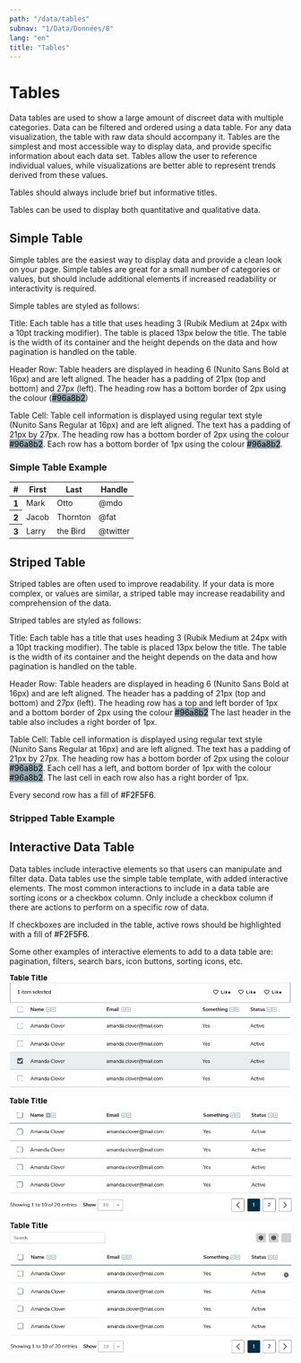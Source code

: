 ```yaml
---
path: "/data/tables"
subnav: "1/Data/Données/8"
lang: "en"
title: "Tables"
---
```


<helmet>
<title> Data Tables - Aurora Design System </title>
</helmet>

# Tables

Data tables are used to show a large amount of discreet data with multiple categories. Data can be filtered and ordered using a data table. For any data visualization, the table with raw data should accompany it. Tables are the simplest and most accessible way to display data, and provide specific information about each data set. Tables allow the user to reference individual values, while visualizations are better able to represent trends derived from these values.

Tables should always include brief but informative titles.

Tables can be used to display both quantitative and qualitative data.

## Simple Table

Simple tables are the easiest way to display data and provide a clean look on your page. Simple tables are great for a small number of categories or values, but should include additional elements if increased readability or interactivity is required.

Simple tables are styled as follows:

Title: Each table has a title that uses heading 3 (Rubik Medium at 24px with a 10pt tracking modifier). The table is placed 13px below the title. The table is the width of its container and the height depends on the data and how pagination is handled on the table.

Header Row: Table headers are displayed in heading 6 (Nunito Sans Bold at 16px) and are left aligned. The header has a padding of 21px (top and bottom) and 27px (left). The heading row has a bottom border of 2px using the colour \(<badge style="background-color: #96a8b2;color:black">#96a8b2</badge>\)

Table Cell: Table cell information is displayed using regular text style (Nunito Sans Regular at 16px) and are left aligned. The text has a padding of 21px by 27px. The heading row has a bottom border of 2px using the colour <badge style="background-color: #96a8b2;color:black">#96a8b2</badge>. Each row has a bottom border of 1px using the colour <badge style="background-color: #96a8b2;color:black">#96a8b2</badge>.

<h3>Simple Table Example</h3>
<table class="table">
  <thead>
    <tr>
      <th scope="col">#</th>
      <th scope="col">First</th>
      <th scope="col">Last</th>
      <th scope="col">Handle</th>
    </tr>
  </thead>
  <tbody>
    <tr>
      <th scope="row">1</th>
      <td>Mark</td>
      <td>Otto</td>
      <td>@mdo</td>
    </tr>
    <tr>
      <th scope="row">2</th>
      <td>Jacob</td>
      <td>Thornton</td>
      <td>@fat</td>
    </tr>
    <tr>
      <th scope="row">3</th>
      <td>Larry</td>
      <td>the Bird</td>
      <td>@twitter</td>
    </tr>
  </tbody>
</table>

<codeblock html='
        <table class="table">
        <thead>
            <tr>
            <th scope="col">#</th>
            <th scope="col">First</th>
            <th scope="col">Last</th>
            <th scope="col">Handle</th>
            </tr>
        </thead>
        <tbody>
            <tr>
            <th scope="row">1</th>
            <td>Mark</td>
            <td>Otto</td>
            <td>@mdo</td>
            </tr>
            <tr>
            <th scope="row">2</th>
            <td>Jacob</td>
            <td>Thornton</td>
            <td>@fat</td>
            </tr>
            <tr>
            <th scope="row">3</th>
            <td>Larry</td>
            <td>the Bird</td>
            <td>@twitter</td>
            </tr>
        </tbody>
    </table>
' react=''></codeblock>

## Striped Table

Striped tables are often used to improve readability. If your data is more complex, or values are similar, a striped table may increase readability and comprehension of the data.

Striped tables are styled as follows:

Title: Each table has a title that uses heading 3 (Rubik Medium at 24px with a 10pt tracking modifier). The table is placed 13px below the title. The table is the width of its container and the height depends on the data and how pagination is handled on the table.

Header Row: Table headers are displayed in heading 6 (Nunito Sans Bold at 16px) and are left aligned. The header has a padding of 21px (top and bottom) and 27px (left). The heading row has a top and left border of 1px and a bottom border of 2px using the colour <badge style="background-color: #96a8b2;color:black">#96a8b2</badge> The last header in the table also includes a right border of 1px.

Table Cell: Table cell information is displayed using regular text style (Nunito Sans Regular at 16px) and are left aligned. The text has a padding of 21px by 27px. The heading row has a bottom border of 2px using the colour <badge style="background-color: #96a8b2;color:black">#96a8b2</badge>. Each cell has a left, and bottom border of 1px with the colour <badge style="background-color: #96a8b2;color:black">#96a8b2</badge>. The last cell in each row also has a right border of 1px.

Every second row has a fill of <badge style="background-color: #F2F5F6;color:black">#F2F5F6</badge>.

<h3>Stripped Table Example</h3>
<strippedtable></strippedtable>

<codeblock html='
    <table class="table table-striped">
        <thead>
            <tr>
            <th scope="col">#</th>
            <th scope="col">First</th>
            <th scope="col">Last</th>
            <th scope="col">Handle</th>
            </tr>
        </thead>
        <tbody>
            <tr>
            <th scope="row">1</th>
            <td>Mark</td>
            <td>Otto</td>
            <td>@mdo</td>
            </tr>
            <tr>
            <th scope="row">2</th>
            <td>Jacob</td>
            <td>Thornton</td>
            <td>@fat</td>
            </tr>
            <tr>
            <th scope="row">3</th>
            <td>Larry</td>
            <td>the Bird</td>
            <td>@twitter</td>
            </tr>
        </tbody>
    </table>
' react=''></codeblock>

## Interactive Data Table

Data tables include interactive elements so that users can manipulate and filter data. Data tables use the simple table template, with added interactive elements. The most common interactions to include in a data table are sorting icons or a checkbox column. Only include a checkbox column if there are actions to perform on a specific row of data.

If checkboxes are included in the table, active rows should be highlighted with a fill of <badge style="background-color: #F2F5F6;color:black">#F2F5F6</badge>.

Some other examples of interactive elements to add to a data table are: pagination, filters, search bars, icon buttons, sorting icons, etc.

![Interactive data table 1](../../../img\examples\interactive_table_1.png)

![Interactive data table 2](../../../img\examples\interactive_table_2.png)

![Interactive data table 3](../../../img\examples\interactive_table_3.png)
